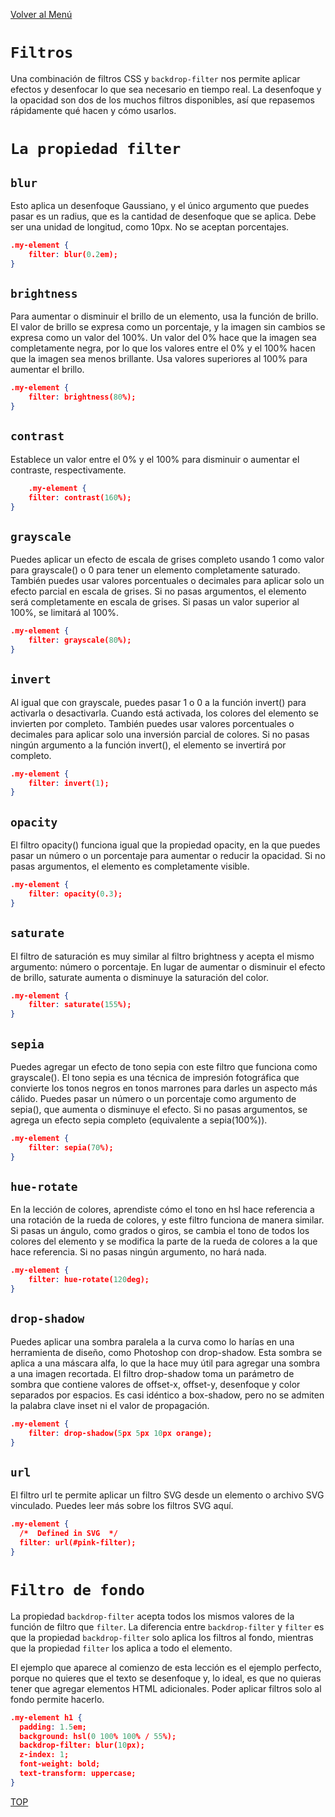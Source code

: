 [Volver al Menú](../root.md)

# `Filtros`

Una combinación de filtros CSS y `backdrop-filter` nos permite aplicar efectos y desenfocar lo que sea necesario en tiempo real. La desenfoque y la opacidad son dos de los muchos filtros disponibles, así que repasemos rápidamente qué hacen y cómo usarlos.

# `La propiedad filter`

## `blur`

Esto aplica un desenfoque Gaussiano, y el único argumento que puedes pasar es un radius, que es la cantidad de desenfoque que se aplica. Debe ser una unidad de longitud, como 10px. No se aceptan porcentajes.

```JSON
.my-element {
    filter: blur(0.2em);
}
```

## `brightness`

Para aumentar o disminuir el brillo de un elemento, usa la función de brillo. El valor de brillo se expresa como un porcentaje, y la imagen sin cambios se expresa como un valor del 100%. Un valor del 0% hace que la imagen sea completamente negra, por lo que los valores entre el 0% y el 100% hacen que la imagen sea menos brillante. Usa valores superiores al 100% para aumentar el brillo.

```JSON
.my-element {
    filter: brightness(80%);
}
```

## `contrast`

Establece un valor entre el 0% y el 100% para disminuir o aumentar el contraste, respectivamente.

```JSON
    .my-element {
    filter: contrast(160%);
}
```

## `grayscale`

Puedes aplicar un efecto de escala de grises completo usando 1 como valor para grayscale() o 0 para tener un elemento completamente saturado. También puedes usar valores porcentuales o decimales para aplicar solo un efecto parcial en escala de grises. Si no pasas argumentos, el elemento será completamente en escala de grises. Si pasas un valor superior al 100%, se limitará al 100%.

```JSON
.my-element {
    filter: grayscale(80%);
}
```

## `invert`

Al igual que con grayscale, puedes pasar 1 o 0 a la función invert() para activarla o desactivarla. Cuando está activada, los colores del elemento se invierten por completo. También puedes usar valores porcentuales o decimales para aplicar solo una inversión parcial de colores. Si no pasas ningún argumento a la función invert(), el elemento se invertirá por completo.

```JSON
.my-element {
    filter: invert(1);
}
```

## `opacity`

El filtro opacity() funciona igual que la propiedad opacity, en la que puedes pasar un número o un porcentaje para aumentar o reducir la opacidad. Si no pasas argumentos, el elemento es completamente visible.

```JSON
.my-element {
    filter: opacity(0.3);
}
```

## `saturate`

El filtro de saturación es muy similar al filtro brightness y acepta el mismo argumento: número o porcentaje. En lugar de aumentar o disminuir el efecto de brillo, saturate aumenta o disminuye la saturación del color.

```JSON
.my-element {
    filter: saturate(155%);
}
```

## `sepia`

Puedes agregar un efecto de tono sepia con este filtro que funciona como grayscale(). El tono sepia es una técnica de impresión fotográfica que convierte los tonos negros en tonos marrones para darles un aspecto más cálido. Puedes pasar un número o un porcentaje como argumento de sepia(), que aumenta o disminuye el efecto. Si no pasas argumentos, se agrega un efecto sepia completo (equivalente a sepia(100%)).

```JSON
.my-element {
    filter: sepia(70%);
}
```

## `hue-rotate`

En la lección de colores, aprendiste cómo el tono en hsl hace referencia a una rotación de la rueda de colores, y este filtro funciona de manera similar. Si pasas un ángulo, como grados o giros, se cambia el tono de todos los colores del elemento y se modifica la parte de la rueda de colores a la que hace referencia. Si no pasas ningún argumento, no hará nada.

```JSON
.my-element {
    filter: hue-rotate(120deg);
}
```

## `drop-shadow`

Puedes aplicar una sombra paralela a la curva como lo harías en una herramienta de diseño, como Photoshop con drop-shadow. Esta sombra se aplica a una máscara alfa, lo que la hace muy útil para agregar una sombra a una imagen recortada. El filtro drop-shadow toma un parámetro de sombra que contiene valores de offset-x, offset-y, desenfoque y color separados por espacios. Es casi idéntico a box-shadow, pero no se admiten la palabra clave inset ni el valor de propagación.

```JSON
.my-element {
    filter: drop-shadow(5px 5px 10px orange);
}
```

## `url`

El filtro url te permite aplicar un filtro SVG desde un elemento o archivo SVG vinculado. Puedes leer más sobre los filtros SVG aquí.

```JSON
.my-element {
  /*  Defined in SVG  */
  filter: url(#pink-filter);
}

```

# `Filtro de fondo`

La propiedad `backdrop-filter` acepta todos los mismos valores de la función de filtro que `filter`. La diferencia entre `backdrop-filter` y `filter` es que la propiedad `backdrop-filter` solo aplica los filtros al fondo, mientras que la propiedad `filter` los aplica a todo el elemento.

El ejemplo que aparece al comienzo de esta lección es el ejemplo perfecto, porque no quieres que el texto se desenfoque y, lo ideal, es que no quieras tener que agregar elementos HTML adicionales. Poder aplicar filtros solo al fondo permite hacerlo.

```JSON
.my-element h1 {
  padding: 1.5em;
  background: hsl(0 100% 100% / 55%);
  backdrop-filter: blur(10px);
  z-index: 1;
  font-weight: bold;
  text-transform: uppercase;
}
```

[TOP](#filtros)
